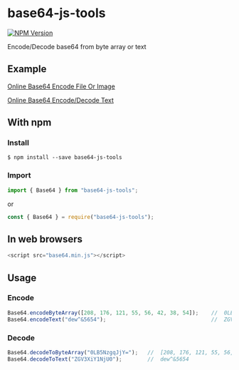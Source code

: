 base64-js-tools
=========

[![NPM Version](http://img.shields.io/npm/v/base64-js-tools.svg?style=flat)](https://www.npmjs.com/package/base64-js-tools)

Encode/Decode base64 from byte array or text

## Example

[Online Base64 Encode File Or Image](https://www.olrix.net/tools/base64-encode-file-or-image/)

[Online Base64 Encode/Decode Text](https://www.olrix.net/tools/base64-encode-decode/)

## With npm

### Install

```shell
$ npm install --save base64-js-tools
```

### Import

```javascript
import { Base64 } from "base64-js-tools";
```

or

```javascript
const { Base64 } = require("base64-js-tools");
```

## In web browsers 

```javascript
<script src="base64.min.js"></script>
```

## Usage

### Encode

```javascript
Base64.encodeByteArray([208, 176, 121, 55, 56, 42, 38, 54]);    //  0LB5NzgqJjY=
Base64.encodeText("dew^&5654");                                 //  ZGV3XiY1NjU0
```

### Decode

```javascript
Base64.decodeToByteArray("0LB5NzgqJjY=");   //  [208, 176, 121, 55, 56, 42, 38, 54]
Base64.decodeToText("ZGV3XiY1NjU0");        //  dew^&5654
```
